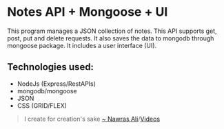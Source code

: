 # Notes API + Mongoose + UI

This program manages a JSON collection of notes. This API supports get, post, put and delete requests. It also saves the data to mongodb through mongoose package. It includes a user interface (UI).

## Technologies used:                                        
- NodeJs (Express/RestAPIs)
- mongodb/mongoose
- JSON
- CSS (GRID/FLEX)

> I create for creation's sake [~ Nawras Ali](https://learnwithnaw.com)/[Videos](https://youtube.com/c/learnwithnaw)
